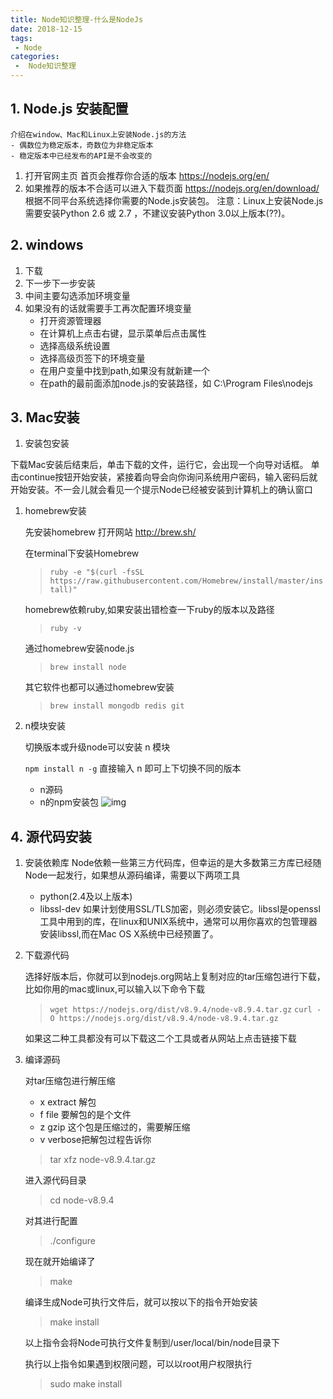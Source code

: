 ```yaml
---
title: Node知识整理-什么是NodeJs
date: 2018-12-15
tags:
 - Node
categories:
 -  Node知识整理
---
```


## 1. Node.js 安装配置

```
介绍在window、Mac和Linux上安装Node.js的方法
- 偶数位为稳定版本，奇数位为非稳定版本
- 稳定版本中已经发布的API是不会改变的
```

1. 打开官网主页 首页会推荐你合适的版本 https://nodejs.org/en/
2. 如果推荐的版本不合适可以进入下载页面 https://nodejs.org/en/download/ 根据不同平台系统选择你需要的Node.js安装包。 注意：Linux上安装Node.js需要安装Python 2.6 或 2.7 ，不建议安装Python 3.0以上版本(??)。

## 2. windows

1. 下载
2. 下一步下一步安装
3. 中间主要勾选添加环境变量
4. 如果没有的话就需要手工再次配置环境变量
   - 打开资源管理器
   - 在计算机上点击右键，显示菜单后点击属性
   - 选择高级系统设置
   - 选择高级页签下的环境变量
   - 在用户变量中找到path,如果没有就新建一个
   - 在path的最前面添加node.js的安装路径，如 C:\Program Files\nodejs

## 3. Mac安装

1. 安装包安装

下载Mac安装后结束后，单击下载的文件，运行它，会出现一个向导对话框。 单击continue按钮开始安装，紧接着向导会向你询问系统用户密码，输入密码后就开始安装。不一会儿就会看见一个提示Node已经被安装到计算机上的确认窗口

1. homebrew安装

   先安装homebrew 打开网站 http://brew.sh/

   在terminal下安装Homebrew

   > `ruby -e "$(curl -fsSL https://raw.githubusercontent.com/Homebrew/install/master/install)"`

   homebrew依赖ruby,如果安装出错检查一下ruby的版本以及路径

   > `ruby -v`

   通过homebrew安装node.js

   > `brew install node`

   其它软件也都可以通过homebrew安装

   > `brew install mongodb redis git`

2. n模块安装

   切换版本或升级node可以安装 n 模块

   `npm install n -g`
   直接输入 n 即可上下切换不同的版本

   - n源码
   - n的npm安装包
     ![img](https://wang.icey.cc/document/node/images/n.gif)

## 4. 源代码安装

1. 安装依赖库 Node依赖一些第三方代码库，但幸运的是大多数第三方库已经随Node一起发行，如果想从源码编译，需要以下两项工具

   - python(2.4及以上版本)
   - libssl-dev 如果计划使用SSL/TLS加密，则必须安装它。libssl是openssl工具中用到的库，在linux和UNIX系统中，通常可以用你喜欢的包管理器安装libssl,而在Mac OS X系统中已经预置了。

2. 下载源代码

   选择好版本后，你就可以到nodejs.org网站上复制对应的tar压缩包进行下载，比如你用的mac或linux,可以输入以下命令下载

   > `wget https://nodejs.org/dist/v8.9.4/node-v8.9.4.tar.gz`
   > `curl -O https://nodejs.org/dist/v8.9.4/node-v8.9.4.tar.gz`

   如果这二种工具都没有可以下载这二个工具或者从网站上点击链接下载

3. 编译源码

   对tar压缩包进行解压缩

   - x extract 解包
   - f file 要解包的是个文件
   - z gzip 这个包是压缩过的，需要解压缩
   - v verbose把解包过程告诉你

   > tar xfz node-v8.9.4.tar.gz

   进入源代码目录

   > cd node-v8.9.4

   对其进行配置

   > ./configure

   现在就开始编译了

   > make

   编译生成Node可执行文件后，就可以按以下的指令开始安装

   > make install

   以上指令会将Node可执行文件复制到/user/local/bin/node目录下

   执行以上指令如果遇到权限问题，可以以root用户权限执行

   > sudo make install